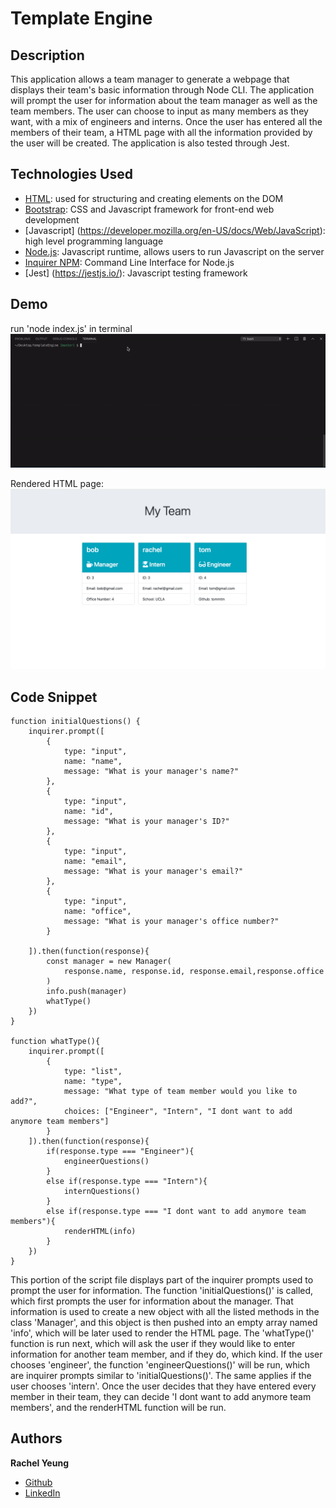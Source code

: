 # Template Engine

## Description

This application allows a team manager to generate a webpage that displays their team's basic information through Node CLI. The application will prompt the user for information about the team manager as well as the team members. The user can choose to input as many members as they want, with a mix of engineers and interns. Once the user has entered all the members of their team, a HTML page with all the information provided by the user will be created. The application is also tested through Jest.

## Technologies Used

* [HTML](https://developer.mozilla.org/en-US/docs/Web/HTML): used for structuring and creating elements on the DOM
* [Bootstrap](https://getbootstrap.com/docs/4.4/getting-started/introduction/): CSS and Javascript framework for front-end web development
* [Javascript] (https://developer.mozilla.org/en-US/docs/Web/JavaScript): high level programming language
* [Node.js](https://developer.mozilla.org/en-US/docs/Web/API/Node): Javascript runtime, allows users to run Javascript on the server
* [Inquirer NPM](https://www.npmjs.com/package/inquirer): Command Line Interface for Node.js
* [Jest] (https://jestjs.io/): Javascript testing framework
 

## Demo
run 'node index.js' in terminal
![gif](assets/recording.gif)

Rendered HTML page:
![screenshot](assets/screenshot.png)


## Code Snippet

```
function initialQuestions() {
    inquirer.prompt([
        {
            type: "input",
            name: "name",
            message: "What is your manager's name?"
        },
        {
            type: "input",
            name: "id",
            message: "What is your manager's ID?"
        },
        {
            type: "input",
            name: "email",
            message: "What is your manager's email?"
        },
        {
            type: "input",
            name: "office",
            message: "What is your manager's office number?"
        }
        
    ]).then(function(response){
        const manager = new Manager(
            response.name, response.id, response.email,response.office
        )
        info.push(manager)
        whatType()
    })
}

function whatType(){
    inquirer.prompt([
        {
            type: "list",
            name: "type",
            message: "What type of team member would you like to add?",
            choices: ["Engineer", "Intern", "I dont want to add anymore team members"]
        }
    ]).then(function(response){
        if(response.type === "Engineer"){
            engineerQuestions()
        }
        else if(response.type === "Intern"){
            internQuestions()
        }
        else if(response.type === "I dont want to add anymore team members"){
            renderHTML(info)
        }
    })
}
```
This portion of the script file displays part of the inquirer prompts used to prompt the user for information. The function 'initialQuestions()' is called, which first prompts the user for information about the manager. That information is used to create a new object with all the listed methods in the class 'Manager', and this object is then pushed into an empty array named 'info', which will be later used to render the HTML page. The 'whatType()' function is run next, which will ask the user if they would like to enter information for another team member, and if they do, which kind. If the user chooses 'engineer', the function 'engineerQuestions()' will be run, which are inquirer prompts similar to 'initialQuestions()'. The same applies if the user chooses 'intern'. Once the user decides that they have entered every member in their team, they can decide 'I dont want to add anymore team members', and the renderHTML function will be run. 

## Authors

**Rachel Yeung**

* [Github](https://github.com/xrachhel)
* [LinkedIn](https://www.linkedin.com/in/rachel-yeung-814986159/)

